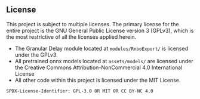 ## License

This project is subject to multiple licenses. The primary license for the entire project is the GNU General Public License version 3 (GPLv3), which is the most restrictive of all the licenses applied herein.

- The Granular Delay module located at ```modules/RnboExport/``` is licensed under the GPLv3.
- All pretrained onnx models located at ```assets/models/``` are licensed under the Creative Commons Attribution-NonCommercial 4.0 International License
- All other code within this project is licensed under the MIT License.

`SPDX-License-Identifier: GPL-3.0 OR MIT OR CC BY-NC 4.0`
